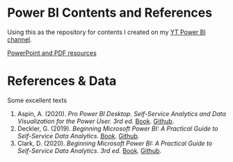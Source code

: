 # Power BI Contents and References
Using this as the repository for contents I created on my [YT Power BI channel](https://youtube.com/playlist?list=PL0x2NspvKPpFcquqs3k_DTWZIqYMQSq5V).

[PowerPoint and PDF resources](https://github.com/anthonyng2/powerbi/tree/main/PowerPoint%20(PDF))

# References & Data
Some excellent texts
1. Aspin, A. (2020). _Pro Power BI Desktop. Self-Service Analytics and Data Visualization for the Power User. 3rd ed._ [Book](https://learning.oreilly.com/library/view/pro-power-bi/9781484257630/). [Github](https://github.com/Apress/pro-power-bi-desk).
2. Deckler, G. (2019). _Beginning Microsoft Power BI: A Practical Guide to Self-Service Data Analytics._ [Book](https://learning.oreilly.com/library/view/learn-power-bi/9781838644482/). [Github](https://github.com/PacktPublishing/Learn-Power-BI).
3. Clark, D. (2020). _Beginning Microsoft Power BI: A Practical Guide to Self-Service Data Analytics. 3rd ed._ [Book](https://learning.oreilly.com/library/view/beginning-microsoft-power/9781484256206/). [Github](https://github.com/Apress/beginning-power-bi-3ed).
